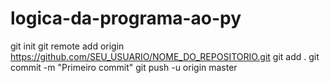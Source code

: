 # logica-da-programa-ao-py

git init
git remote add origin https://github.com/SEU_USUARIO/NOME_DO_REPOSITORIO.git
git add .
git commit -m "Primeiro commit"
git push -u origin master
